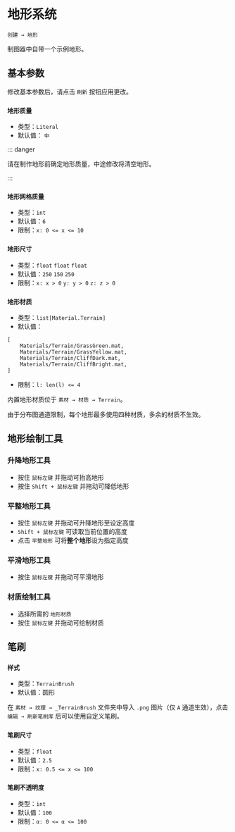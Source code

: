 # 地形系统

`创建 → 地形`

制图器中自带一个示例地形。

## 基本参数

修改基本参数后，请点击 `刷新` 按钮应用更改。

### `地形质量`

- 类型：`Literal`
- 默认值： `中`

::: danger

请在制作地形前确定地形质量，中途修改将清空地形。

:::

### `地形网格质量`

- 类型：`int`
- 默认值：`6`
- 限制：`x: 0 <= x <= 10`

### `地形尺寸`

- 类型：`float` `float` `float`
- 默认值：`250` `150` `250`
- 限制：`x: x > 0` `y: y > 0` `z: z > 0`

### `地形材质`

- 类型：`list[Material.Terrain]`
- 默认值：

```
[
    Materials/Terrain/GrassGreen.mat,
    Materials/Terrain/GrassYellow.mat,
    Materials/Terrain/CliffDark.mat,
    Materials/Terrain/CliffBright.mat,
]
```

- 限制：`l: len(l) <= 4`

内置地形材质位于 `素材 → 材质 → Terrain`。

由于分布图通道限制，每个地形最多使用四种材质，多余的材质不生效。

## 地形绘制工具

### 升降地形工具

- 按住 `鼠标左键` 并拖动可抬高地形
- 按住 `Shift + 鼠标左键` 并拖动可降低地形

### 平整地形工具

- 按住 `鼠标左键` 并拖动可升降地形至设定高度
- `Shift + 鼠标左键` 可读取当前位置的高度
- 点击 `平整地形` 可将**整个地形**设为指定高度

### 平滑地形工具

- 按住 `鼠标左键` 并拖动可平滑地形

### 材质绘制工具

- 选择所需的 `地形材质`
- 按住 `鼠标左键` 并拖动可绘制材质

## 笔刷

### `样式`

- 类型：`TerrainBrush`
- 默认值：圆形

在 `素材 → 纹理 → _TerrainBrush` 文件夹中导入 `.png` 图片（仅 `A` 通道生效），点击 `编辑 → 刷新笔刷库` 后可以使用自定义笔刷。

### `笔刷尺寸`

- 类型：`float`
- 默认值：`2.5`
- 限制：`x: 0.5 <= x <= 100`

### `笔刷不透明度`

- 类型：`int`
- 默认值：`100`
- 限制：`α: 0 <= α <= 100`
